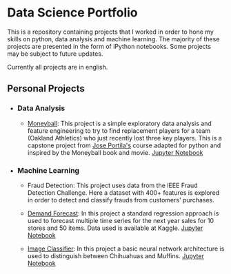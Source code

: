 # Data Science Portfolio
This is a repository containing projects that I worked in order to hone my skills on python, data analysis and machine learning. The majority of these projects are presented in the form of iPython notebooks. Some projects may be subject to future updates.

Currently all projects are in english.

##  Personal Projects

* ### Data Analysis
  
  * [Moneyball](https://github.com/diogolbar/portfolio/tree/main/Moneyball): This project is a simple exploratory data analysis and feature engineering to try to find replacement players for a team (Oakland Athletics) who just recently lost three key players. This is a capstone project from [Jose Portila's](https://www.udemy.com/course/data-science-and-machine-learning-bootcamp-with-r/) course adapted for python and inspired by the Moneyball book and movie. [Jupyter Notebook](https://nbviewer.jupyter.org/github/diogolbar/portfolio/blob/main/Moneyball/Moneyball.ipynb)

* ### Machine Learning
  
  * Fraud Detection: This project uses data from the IEEE Fraud Detection Challenge. Here a dataset with 400+ features is explored in order to detect and classify frauds from customers' purchases.

  * [Demand Forecast](https://github.com/diogolbar/store-sales-forecast): In this project a standard regression approach is used to forecast multiple time series for the next year sales for 10 stores and 50 items. Data used is available at Kaggle. [Jupyter Notebook](https://nbviewer.jupyter.org/github/diogolbar/store-sales-forecast/blob/main/DemandTimeSeries.ipynb)

  * [Image Classifier](https://github.com/diogolbar/image-classifier): In this project a basic neural network architecture is used to distinguish between Chihuahuas and Muffins. [Jupyter Notebook](https://nbviewer.jupyter.org/github/diogolbar/image-classifier/blob/main/Chihuahua-Muffin.ipynb)
  
  
